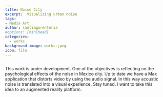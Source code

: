 ```yaml
---
title: Noise City
excerpt:  Visualizing urban noise
tags:
- Media Art
author: santiagorenteria
#options: [minihead]
categories:
  - works
background-image: works.jpeg
icon: film
---
```


<div class="12u"><span class="image fit"><img src="{{ site.baseurl }}/images/noisecity/noisecity.png" alt="" /></span></div>

This work is under development. One of the objectives is reflecting on the psychological effects of the noise in Mexico city. Up to date we have a Max application that distorts video by using the audio signal. In this way acoustic noise is translated into a visual experience. Stay tuned. I want to take this idea to an augmented reality platform.

<div class="6u"><span class="image fit"><img src="{{ site.baseurl }}/images/noisecity/test.png" alt="" /></span></div>
